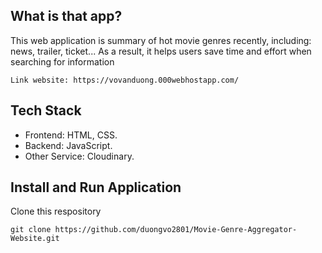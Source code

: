 ## What is that app?
This web application is summary of hot movie genres recently, including: news, trailer, ticket... 
As a result, it helps users save time and effort when searching for information

```
Link website: https://vovanduong.000webhostapp.com/
```
## Tech Stack
 - Frontend: HTML, CSS.
 - Backend: JavaScript.
 - Other Service: Cloudinary.
## Install and Run Application
Clone this respository
```
git clone https://github.com/duongvo2801/Movie-Genre-Aggregator-Website.git
```

